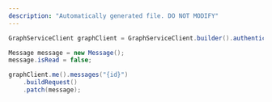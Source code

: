 ```yaml
---
description: "Automatically generated file. DO NOT MODIFY"
---
```

<!-- markdownlint-disable MD041 -->

```java
GraphServiceClient graphClient = GraphServiceClient.builder().authenticationProvider( authProvider ).buildClient();

Message message = new Message();
message.isRead = false;

graphClient.me().messages("{id}")
    .buildRequest()
    .patch(message);
```
